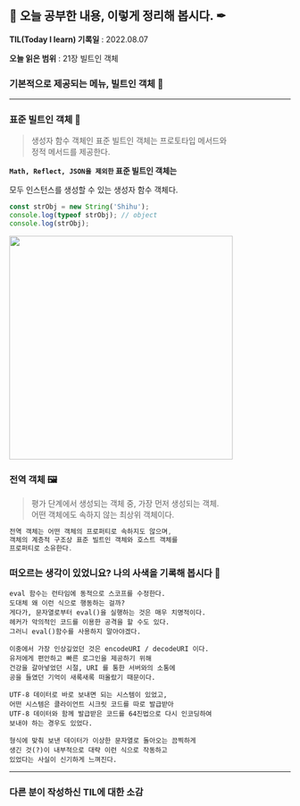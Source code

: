## 📕 오늘 공부한 내용, 이렇게 정리해 봅시다. ✒

**TIL(Today I learn) 기록일** : 2022.08.07

**오늘 읽은 범위** : 21장 빌트인 객체

### 기본적으로 제공되는 메뉴, 빌트인 객체 📑

---
### 표준 빌트인 객체 💽

> 생성자 함수 객체인 표준 빌트인 객체는 프로토타입 메서드와</br> 정적 메서드를 제공한다.

**`Math, Reflect, JSON을 제외한` 표준 빌트인 객체는**

모두 인스턴스를 생성할 수 있는 생성자 함수 객체다.
```js
const strObj = new String('Shihu');
console.log(typeof strObj); // object
console.log(strObj);
```
<p>
<img src="../read_src/docs_img/str_method.png" width="400"/>
</p>

### 전역 객체 🖼

> 평가 단계에서 생성되는 객체 중, 가장 먼저 생성되는 객체.</br>
어떤 객체에도 속하지 않는 최상위 객체이다.
```js
전역 객체는 어떤 객체의 프로퍼티로 속하지도 않으며,
객체의 계층적 구조상 표준 빌트인 객체와 호스트 객체를 
프로퍼티로 소유한다.
```

### 떠오르는 생각이 있었니요? 나의 사색을 기록해 봅시다 💭
```
eval 함수는 런타임에 동적으로 스코프를 수정한다.
도대체 왜 이런 식으로 행동하는 걸까?
게다가, 문자열로부터 eval()을 실행하는 것은 매우 치명적이다.
헤커가 악의적인 코드를 이용한 공격을 할 수도 있다.
그러니 eval()함수를 사용하지 말아야겠다.

이중에서 가장 인상깊었던 것은 encodeURI / decodeURI 이다.
유저에게 편안하고 빠른 로그인을 제공하기 위해
건강을 갈아넣었던 시절, URI 를 통한 서버와의 소통에
공을 들였던 기억이 새록새록 떠올랐기 때문이다.

UTF-8 데이터로 바로 보내면 되는 시스템이 있었고,
어떤 시스템은 클라이언트 시크릿 코드를 따로 발급받아
UTF-8 데이터와 함께 발급받은 코드를 64진법으로 다시 인코딩하여 
보내야 하는 경우도 있었다.

형식에 맞춰 보낸 데이터가 이상한 문자열로 돌아오는 끔찍하게
생긴 것(?)이 내부적으로 대략 이런 식으로 작동하고
있었다는 사실이 신기하게 느껴진다.
```

---

### 다른 분이 작성하신 TIL에 대한 소감